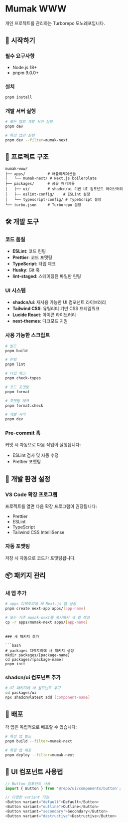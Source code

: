 # Mumak WWW

개인 프로젝트를 관리하는 Turborepo 모노레포입니다.

## 🚀 시작하기

### 필수 요구사항

- Node.js 18+
- pnpm 9.0.0+

### 설치

```bash
pnpm install
```

### 개발 서버 실행

```bash
# 모든 앱의 개발 서버 실행
pnpm dev

# 특정 앱만 실행
pnpm dev --filter=mumak-next
```

## 📁 프로젝트 구조

```
mumak-www/
├── apps/          # 애플리케이션들
│   └── mumak-next/ # Next.js boilerplate
├── packages/      # 공유 패키지들
│   ├── ui/        # shadcn/ui 기반 UI 컴포넌트 라이브러리
│   ├── eslint-config/    # ESLint 설정
│   └── typescript-config/ # TypeScript 설정
└── turbo.json     # Turborepo 설정
```

## 🛠️ 개발 도구

### 코드 품질

- **ESLint**: 코드 린팅
- **Prettier**: 코드 포맷팅
- **TypeScript**: 타입 체크
- **Husky**: Git 훅
- **lint-staged**: 스테이징된 파일만 린팅

### UI 시스템

- **shadcn/ui**: 재사용 가능한 UI 컴포넌트 라이브러리
- **Tailwind CSS**: 유틸리티 기반 CSS 프레임워크
- **Lucide React**: 아이콘 라이브러리
- **next-themes**: 다크모드 지원

### 사용 가능한 스크립트

```bash
# 빌드
pnpm build

# 린팅
pnpm lint

# 타입 체크
pnpm check-types

# 코드 포맷팅
pnpm format

# 포맷팅 체크
pnpm format:check

# 개발 서버
pnpm dev
```

### Pre-commit 훅

커밋 시 자동으로 다음 작업이 실행됩니다:

- ESLint 검사 및 자동 수정
- Prettier 포맷팅

## 🔧 개발 환경 설정

### VS Code 확장 프로그램

프로젝트를 열면 다음 확장 프로그램이 권장됩니다:

- Prettier
- ESLint
- TypeScript
- Tailwind CSS IntelliSense

### 자동 포맷팅

저장 시 자동으로 코드가 포맷팅됩니다.

## 📦 패키지 관리

### 새 앱 추가

```bash
# apps 디렉토리에 새 Next.js 앱 생성
pnpm create next-app apps/[app-name]

# 또는 기존 mumak-next를 복사해서 새 앱 생성
cp -r apps/mumak-next apps/[app-name]
```

````

### 새 패키지 추가

```bash
# packages 디렉토리에 새 패키지 생성
mkdir packages/[package-name]
cd packages/[package-name]
pnpm init
````

### shadcn/ui 컴포넌트 추가

```bash
# UI 패키지에 새 컴포넌트 추가
cd packages/ui
npx shadcn@latest add [component-name]
```

## 🚀 배포

각 앱은 독립적으로 배포할 수 있습니다:

```bash
# 특정 앱 빌드
pnpm build --filter=mumak-next

# 특정 앱 배포
pnpm deploy --filter=mumak-next
```

## 🎨 UI 컴포넌트 사용법

```typescript
// Button 컴포넌트 사용
import { Button } from '@repo/ui/components/button';

// 다양한 variant 지원
<Button variant="default">Default</Button>
<Button variant="outline">Outline</Button>
<Button variant="secondary">Secondary</Button>
<Button variant="destructive">Destructive</Button>
```
